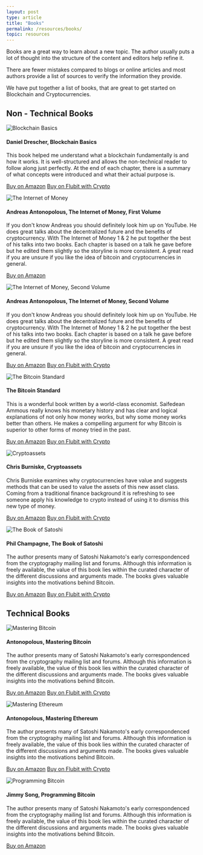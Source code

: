 ```yaml
---
layout: post
type: article
title: "Books"
permalink: /resources/books/
topic: resources
---
```


Books are a great way to learn about a new topic. The author usually puts a lot of thought into the structure of the content and editors help refine it.

There are fewer mistakes compared to blogs or online articles and most authors provide a list of sources to verify the information they provide.

We have put together a list of books, that are great to get started on Blockchain and Cryptocurrencies.

## Non - Technical Books

<div class="row mt-5">
    <div class="col-md-3">
        <img src="https://images-na.ssl-images-amazon.com/images/I/51hznz78ZHL._SX331_BO1,204,203,200_.jpg" alt="Blockchain Basics" />
    </div>
    <div class="col-md-9">
        <h4>Daniel Drescher, Blockchain Basics</h4>
        <p>
            This book helped me understand what a blockchain fundamentally is and how it works. It is well-structured and allows the non-technical reader to follow along just perfectly. At the end of each chapter, there is a summary of what concepts were introduced and what their actual purpose is.
        </p>
        <p class="mt-5">
            <a class="btn btn-info mr-2" href="https://www.amazon.com/Blockchain-Basics-Non-Technical-Introduction-Steps-dp-1484226038/dp/1484226038/ref=mt_paperback?_encoding=UTF8&me=&qid=" target="_blank">Buy on Amazon</a>
            <a class="btn btn-info" href="https://flubit.com/shop/p/blockchain-basics-a-non-technical-introduction-in-25-steps/FL6Y34733" target="_blank">Buy on Flubit with Crypto</a>
        </p>
    </div>
</div>


<div class="row mt-5">
    <div class="col-md-3">
        <img src="https://images-na.ssl-images-amazon.com/images/I/41Sd-xsaKOL._SX331_BO1,204,203,200_.jpg" alt="The Internet of Money" />
    </div>
    <div class="col-md-9">
        <h4>Andreas Antonopolous, The Internet of Money, First Volume</h4>
        <p>
            If you don't know Andreas you should definitely look him up on YouTube. He does great talks about the decentralized future and the benefits of cryptocurrency. With The Internet of Money 1 & 2 he put together the best of his talks into two books. Each chapter is based on a talk he gave before but he edited them slightly so the storyline is more consistent. A great read if you are unsure if you like the idea of bitcoin and cryptocurrencies in general.
        </p>
        <p class="mt-5">
            <a class="btn btn-info" href="https://www.amazon.com/Internet-Money-Andreas-M-Antonopoulos/dp/1537000454/ref=sr_1_1?keywords=the+internet+of+money&qid=1551529472&s=books&sr=1-1" target="_blank">Buy on Amazon</a>
        </p>
    </div>
</div>


<div class="row mt-5">
    <div class="col-md-3">
        <img src="https://images-na.ssl-images-amazon.com/images/I/4137Zf9hIaL._SX331_BO1,204,203,200_.jpg" alt="The Internet of Money, Second Volume" />
    </div>
    <div class="col-md-9">
        <h4>Andreas Antonopolous, The Internet of Money, Second Volume</h4>
        <p>
            If you don't know Andreas you should definitely look him up on YouTube. He does great talks about the decentralized future and the benefits of cryptocurrency. With The Internet of Money 1 & 2 he put together the best of his talks into two books. Each chapter is based on a talk he gave before but he edited them slightly so the storyline is more consistent. A great read if you are unsure if you like the idea of bitcoin and cryptocurrencies in general.
        </p>
        <p class="mt-5">
            <a class="btn btn-info mr-2" href="https://www.amazon.com/Internet-Money-Andreas-M-Antonopoulos/dp/194791006X/ref=sr_1_4?keywords=the+internet+of+money&qid=1551529721&s=gateway&sr=8-4" target="_blank">Buy on Amazon</a>
            <a class="btn btn-info" href="https://flubit.com/shop/p/the-internet-of-money-volume-two-a-collection-of-talks-by-andreas-m-antonopoulos/FLXWDQ2WV" target="_blank">Buy on Flubit with Crypto</a>
        </p>
    </div>
</div>


<div class="row mt-5">
    <div class="col-md-3">
        <img src="https://images-na.ssl-images-amazon.com/images/I/41OkyX3WhLL._SX329_BO1,204,203,200_.jpg" alt="The Bitcoin Standard" />
    </div>
    <div class="col-md-9">
        <h4>The Bitcoin Standard</h4>
        <p>
            This is a wonderful book written by a world-class economist. Saifedean Ammous really knows his monetary history and has clear and logical explanations of not only how money works, but why some money works better than others. He makes a compelling argument for why Bitcoin is superior to other forms of money tried in the past.
        </p>
        <p class="mt-5">
            <a class="btn btn-info mr-2" href="https://www.amazon.com/Bitcoin-Standard-Decentralized-Alternative-Central/dp/1119473861/ref=sr_1_2?crid=2D2K012DSQLXB&keywords=the+bitcoin+standard&qid=1551529810&s=gateway&sprefix=the+bitcoin%2Caps%2C276&sr=8-2" target="_blank">Buy on Amazon</a>
            <a class="btn btn-info" href="https://flubit.com/shop/p/the-bitcoin-standard/FLEQ6E1L4" target="_blank">Buy on Flubit with Crypto</a>
        </p>
    </div>
</div>


<div class="row mt-5">
    <div class="col-md-3">
        <img src="https://images-na.ssl-images-amazon.com/images/I/516Bh1Rn8RL._SX346_BO1,204,203,200_.jpg" alt="Cryptoassets" />
    </div>
    <div class="col-md-9">
        <h4>Chris Burniske, Cryptoassets</h4>
        <p>
            Chris Burniske examines why cryptocurrencies have value and suggests methods that can be used to value the assets of this new asset class. Coming from a traditional finance background it is refreshing to see someone apply his knowledge to crypto instead of using it to dismiss this new type of money.
        </p>
        <p class="mt-5">
            <a class="btn btn-info mr-2" href="https://www.amazon.com/Cryptoassets-Innovative-Investors-Bitcoin-Beyond/dp/1260026671/ref=sr_1_2?crid=3JQ6DMSFL0J4&keywords=crypto+assets&qid=1551529904&s=books&sprefix=crypto+ass%2Caps%2C256&sr=1-2" target="_blank">Buy on Amazon</a>
            <a class="btn btn-info" href="https://flubit.com/shop/p/cryptoassets-the-innovative-investors-guide-to-bitcoin-and-beyond/FL3Y6817L" target="_blank">Buy on Flubit with Crypto</a>
        </p>
    </div>
</div>


<div class="row mt-5">
    <div class="col-md-3">
        <img src="https://images-na.ssl-images-amazon.com/images/I/51jSwQ46ngL._SX331_BO1,204,203,200_.jpg" alt="The Book of Satoshi" />
    </div>
    <div class="col-md-9">
        <h4>Phil Champagne, The Book of Satoshi</h4>
        <p>
            The author presents many of Satoshi Nakamoto's early correspondenced from the cryptography mailing list and forums. Although this information is freely available, the value of this book lies within the curated character of the different discussions and arguments made. The books gives valuable insights into the motivations behind Bitcoin.
        </p>
        <p class="mt-5">
            <a class="btn btn-info mr-2" href="https://www.amazon.com/Book-Satoshi-Collected-Writings-Nakamoto/dp/0996061312/ref=sr_1_1?crid=22S3BTHX5YXBX&keywords=the+book+of+satoshi&qid=1551530638&s=books&sprefix=The+book+of+sa%2Cstripbooks-intl-ship%2C262&sr=1-1" target="_blank">Buy on Amazon</a>
            <a class="btn btn-info" href="https://flubit.com/shop/p/the-book-of-satoshi-the-collected-writings-of-bitcoin-creator-satoshi/FL4V87DLQ" target="_blank">Buy on Flubit with Crypto</a>
        </p>
    </div>
</div>



<h2 class="mt-5">Technical Books</h2>



<div class="row mt-5">
    <div class="col-md-3">
        <img src="https://images-na.ssl-images-amazon.com/images/I/51nnYGq964L._SX381_BO1,204,203,200_.jpg" alt="Mastering Bitcoin" />
    </div>
    <div class="col-md-9">
        <h4>Antonopolous, Mastering Bitcoin</h4>
        <p>
            The author presents many of Satoshi Nakamoto's early correspondenced from the cryptography mailing list and forums. Although this information is freely available, the value of this book lies within the curated character of the different discussions and arguments made. The books gives valuable insights into the motivations behind Bitcoin.
        </p>
        <p class="mt-5">
            <a class="btn btn-info mr-2" href="https://www.amazon.com/Mastering-Bitcoin-Programming-Open-Blockchain-dp-1491954388/dp/1491954388/ref=mt_paperback?_encoding=UTF8&me=&qid=" target="_blank">Buy on Amazon</a>
            <a class="btn btn-info" href="https://flubit.com/shop/p/mastering-bitcoin-unlocking-digital-cryptocurrencies/FLOVDQ33" target="_blank">Buy on Flubit with Crypto</a>
        </p>
    </div>
</div>


<div class="row mt-5">
    <div class="col-md-3">
        <img src="https://images-na.ssl-images-amazon.com/images/I/51X3VeaAZnL._SX379_BO1,204,203,200_.jpg" alt="Mastering Ethereum" />
    </div>
    <div class="col-md-9">
        <h4>Antonopolous, Mastering Ethereum</h4>
        <p>
            The author presents many of Satoshi Nakamoto's early correspondenced from the cryptography mailing list and forums. Although this information is freely available, the value of this book lies within the curated character of the different discussions and arguments made. The books gives valuable insights into the motivations behind Bitcoin.
        </p>
        <p class="mt-5">
            <a class="btn btn-info mr-2" href="https://www.amazon.com/Mastering-Ethereum-Building-Smart-Contracts/dp/1491971940/ref=sr_1_3?ie=UTF8&qid=1551123028&sr=8-3&keywords=Mastering+Ethereum%3A" target="_blank">Buy on Amazon</a>
            <a class="btn btn-info" href="https://flubit.com/shop/p/mastering-ethereum/FL370J9KM" target="_blank">Buy on Flubit with Crypto</a>
        </p>
    </div>
</div>


<div class="row mt-5">
    <div class="col-md-3">
        <img src="https://images-na.ssl-images-amazon.com/images/I/51xIk1-r0vL._SX379_BO1,204,203,200_.jpg" alt="Programming Bitcoin" />
    </div>
    <div class="col-md-9">
        <h4>Jimmy Song, Programming Bitcoin</h4>
        <p>
            The author presents many of Satoshi Nakamoto's early correspondenced from the cryptography mailing list and forums. Although this information is freely available, the value of this book lies within the curated character of the different discussions and arguments made. The books gives valuable insights into the motivations behind Bitcoin.
        </p>
        <p class="mt-5">
            <a class="btn btn-info" href="https://www.amazon.com/Programming-Bitcoin-Learn-Program-Scratch-dp-1492031496/dp/1492031496/ref=mt_paperback?_encoding=UTF8&me=&qid=" target="_blank">Buy on Amazon</a>
        </p>
    </div>
</div>


